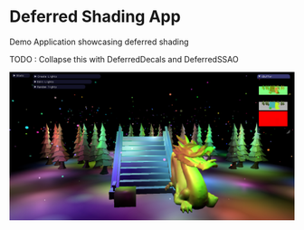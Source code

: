 
# Deferred Shading App
Demo Application showcasing deferred shading

TODO : Collapse this with DeferredDecals and DeferredSSAO

<img src="res/readme.png">
